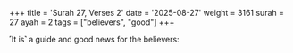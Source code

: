 +++
title = 'Surah 27, Verses 2'
date = '2025-08-27'
weight = 3161
surah = 27
ayah = 2
tags = ["believers", "good"]
+++

˹It is˺ a guide and good news for the believers: